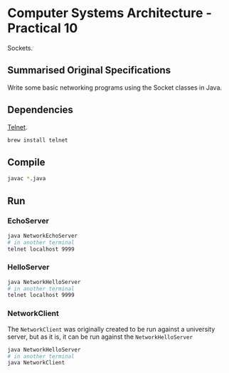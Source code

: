 # Computer Systems Architecture - Practical 10

Sockets.

## Summarised Original Specifications

Write some basic networking programs using the Socket classes in Java.

## Dependencies

[Telnet][].

```sh
brew install telnet
```

## Compile

```sh
javac *.java
```

## Run

### EchoServer

```sh
java NetworkEchoServer
# in another terminal
telnet localhost 9999
```

### HelloServer

```sh
java NetworkHelloServer
# in another terminal
telnet localhost 9999
```

### NetworkClient

The `NetworkClient` was originally created to be run against a university
server, but as it is, it can be run against the `NetworkHelloServer`

```sh
java NetworkHelloServer
# in another terminal
java NetworkClient
```

[Telnet]: https://en.wikipedia.org/wiki/Telnet
